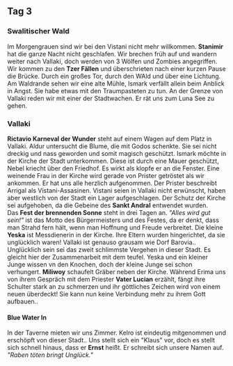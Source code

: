 ## Tag 3
### Swalitischer Wald
Im Morgengrauen sind wir bei den Vistani nicht mehr willkommen. **Stanimir** hat die ganze Nacht nicht geschlafen. Wir brechen früh auf und wandern weiter nach Vallaki, doch werden von 3 Wölfen und Zombies angegriffen. Wir kommen zu den **Tzer Fällen** und überschrieten nach einer kurzen Pause die Brücke. Durch ein großes Tor, durch den WAld und über eine Lichtung. Am Waldrande sehen wir eine alte Mühle, Ismark verfällt allein beim Anblick in Angst. Sie habe etwas mit den Traumpasteten zu tun. An der Grenze von Vallaki reden wir mit einer der Stadtwachen. Er rät uns zum Luna See zu gehen.
### Vallaki
**Rictavio Karneval der Wunder** steht auf einem Wagen auf dem Platz in Vallaki. Aldur untersucht die Blume, die mit Godos schenkte. Sie sei nicht dreckig und nass geworden und somit magisch geschützt. Ismark möchte in der Kirche der Stadt unterkommen. Diese ist durch eine Mauer geschützt, Nebel kriecht über den Friedhof. Es wirkt als klopfe er an die Fenster. Eine weinende Frau in der Kirche wird gerade von Prister getröstet als wir ankommen. Er hat uns alle herzlich aufgenommen. Der Prister beschreibt Arrigal als Vistani-Assasinen. Vistani seien in Vallaki nicht erwünscht, haben aber westlich von der Stadt ein Lager aufgeschlagen. Der Schutz der Kirche sei aufgehoben, da die Gebeine des **Sankt Andral** entwendet wurden.<Br/>Das **Fest der brennenden Sonne** steht in drei Tagen an. *"Alles wird gut sein!"* ist das Motto des Bürgermeisters und des Festes, da er denkt, dass man Strahd fern hält, wenn man Hoffnung und Freude verbreitet. Die kleine **Yeska** ist Messdienerin in der Kirche. Ihre Eltern wurden hingerichtet, da sie unglücklich waren! Vallaki ist genauso grausam wie Dorf Barovia.. Unglücklich sein sei das zweit schlimmste Vergehen in dieser Stadt. Es gleicht hier der Zusammenarbeit mit dem teufel. Yeska und ein kleiner Junge wissen vn den Knochen, doch der kleine Junge sei schon verhungert. **Miliwoy** schaufelt Gräber neben der Kirche. Während Erima uns von ihrem Gespräch mit dem Priester **Vater Lucian** erzählt, fängt ihre Schulter stark an zu schmerzen und ihr göttliches Zeichen wird von einem neuen überdeckt! Sie kann nun keine Verbindung mehr zu ihrem Gott aufbauen..
#### Blue Water In
In der Taverne mieten wir uns Zimmer. Kelro ist eindeutig mitgenommen und erschöpft von dieser Stadt.. Uns stellt sich ein "Klaus" vor, doch es stellt sich schnell hinaus, dass er **Ernst** heißt. Er schreibt sich unsere Namen auf. *"Raben töten bringt Unglück."*